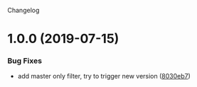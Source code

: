 Changelog

# 1.0.0 (2019-07-15)


### Bug Fixes

* add master only filter, try to trigger new version ([8030eb7](https://github.com/nolde/vue-plugin-events/commit/8030eb7))
